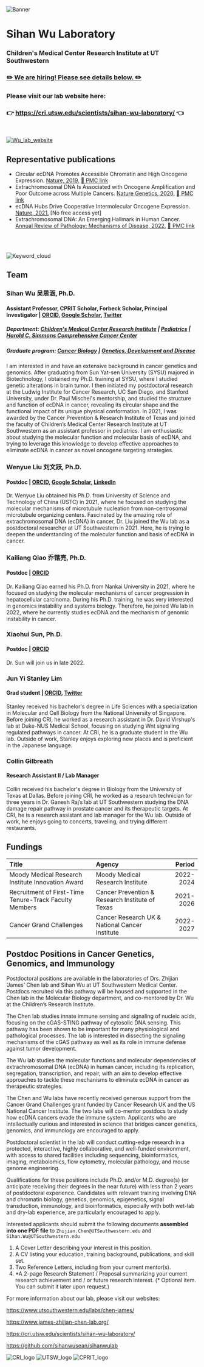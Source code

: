 ![Banner](./img/banner_long.jpg "An abstract art of a multi-color confocal image of cancer metaphase chromosomes with ecDNA particles")
# Sihan Wu Laboratory
### Children's Medical Center Research Institute at UT Southwestern

### [:pencil2: We are hiring! Please see details below. :pencil2:](#Postdoc-Positions-in-Cancer-Genetics-Genomics-and-Immunology)


### Please visit our lab website here:

### :point_right: https://cri.utsw.edu/scientists/sihan-wu-laboratory/ :point_left:

<br />

[![Wu_lab_website](./img/website_screenshot.jpg)](https://cri.utsw.edu/scientists/sihan-wu-laboratory/)


## Representative publications

* Circular ecDNA Promotes Accessible Chromatin and High Oncogene Expression. [Nature, 2019.](https://www.nature.com/articles/s41586-019-1763-5) [:link: PMC link](https://www.ncbi.nlm.nih.gov/labs/pmc/articles/PMC7094777/)
* Extrachromosomal DNA Is Associated with Oncogene Amplification and Poor Outcome across Multiple Cancers. [Nature Genetics, 2020.](https://www.nature.com/articles/s41588-020-0678-2) [:link: PMC link](https://www.ncbi.nlm.nih.gov/labs/pmc/articles/PMC7484012/)
* ecDNA Hubs Drive Cooperative Intermolecular Oncogene Expression. [Nature, 2021.](https://www.nature.com/articles/s41586-021-04116-8) [No free access yet]
* Extrachromosomal DNA: An Emerging Hallmark in Human Cancer. [Annual Review of Pathology: Mechanisms of Disease, 2022.](https://www.annualreviews.org/doi/10.1146/annurev-pathmechdis-051821-114223) [:link: PMC link](https://www.ncbi.nlm.nih.gov/pmc/articles/PMC9125980/)


<br />
<br />

![Keyword_cloud](./img/keyword_cloud.png)


## Team
### Sihan Wu 吴思涵, Ph.D.
#### Assistant Professor, CPRIT Scholar, Forbeck Scholar, Principal Investigator | [ORCID](https://orcid.org/0000-0001-8329-7492), [Google Scholar](https://scholar.google.com/citations?user=O1e4RfAAAAAJ&hl=en), [Twitter](https://twitter.com/SihanSean)
##### Department: [Children's Medical Center Research Institute](https://cri.utsw.edu) | [Pediatrics](https://www.utsouthwestern.edu/departments/pediatrics/) | [Harold C. Simmons Comprehensive Cancer Center](https://www.utsouthwestern.edu/departments/simmons/research/)
##### Graduate program: [Cancer Biology](https://www.utsouthwestern.edu/education/graduate-school/programs/cancer-biology/) | [Genetics, Development and Disease](https://www.utsouthwestern.edu/education/graduate-school/programs/genetics-and-development/)


I am interested in and have an extensive background in cancer genetics and genomics. After graduating from Sun Yat-sen University (SYSU) majored in Biotechnology, I obtained my Ph.D. training at SYSU,  where I studied genetic alterations in brain tumor. I then initiated my postdoctoral research at the Ludwig Institute for Cancer Research, UC San Diego, and Stanford University, under Dr. Paul Mischel's mentorship, and studied the structure and function of ecDNA in cancer, revealing its circular shape and the functional impact of its unique physical conformation. In 2021, I was awarded by the Cancer Prevention & Research Institute of Texas and joined the faculty of Children’s Medical Center Research Institute at UT Southwestern as an assistant professor in pediatrics. I am enthusiastic about studying the molecular function and molecular basis of ecDNA, and trying to leverage this knowledge to develop effective approaches to eliminate ecDNA in cancer as novel oncogene targeting strategies. 


### Wenyue Liu 刘文跃, Ph.D.
#### Postdoc | [ORCID](https://orcid.org/0000-0003-2197-7788), [Google Scholar](https://scholar.google.com/citations?user=kmOWmtoAAAAJ&hl=en), [LinkedIn](linkedin.com/in/wenyue-liu-a63a75218)


Dr. Wenyue Liu obtained his Ph.D. from University of Science and Technology of China (USTC) in 2021, where he focused on studying the molecular mechanisms of microtubule nucleation from non-centrosomal microtubule organizing centers. Fascinated by the amazing role of extrachromosomal DNA (ecDNA) in cancer, Dr. Liu joined the Wu lab as a postdoctoral researcher at UT Southwestern in 2021. Here, he is trying to deepen the understanding of the molecular function and basis of ecDNA in cancer.


### Kailiang Qiao 乔锴亮, Ph.D.
#### Postdoc | [ORCID](https://orcid.org/0000-0002-6097-0338)


Dr. Kailiang Qiao earned his Ph.D. from Nankai University in 2021, where he focused on studying the molecular mechanisms of cancer progression in hepatocellular carcinoma. During his Ph.D. training, he was very interested in genomics instability and systems biology. Therefore, he joined Wu lab in 2022, where he currently studies ecDNA and the mechanism of genomic instability in cancer.


### Xiaohui Sun, Ph.D.
#### Postdoc | [ORCID](https://orcid.org/0000-0001-8218-1885)


Dr. Sun will join us in late 2022.


### Jun Yi Stanley Lim
#### Grad student | [ORCID](https://orcid.org/0000-0003-4160-7434), [Twitter](https://twitter.com/stanleylim93)


Stanley received his bachelor's degree in Life Sciences with a specialization in Molecular and Cell Biology from the National University of Singapore. Before joining CRI, he worked as a research assistant in Dr. David Virshup's lab at Duke-NUS Medical School, focusing on studying Wnt signaling regulated pathways in cancer. At CRI, he is a graduate student in the Wu lab. Outside of work, Stanley enjoys exploring new places and is proficient in the Japanese language.


### Collin Gilbreath
#### Research Assistant II / Lab Manager

Collin received his bachelor's degree in Biology from the University of Texas at Dallas. Before joining CRI, he worked as a research technician for three years in Dr. Ganesh Raj’s lab at UT Southwestern studying the DNA damage repair pathway in prostate cancer and its therapeutic targets. At CRI, he is a research assistant and lab manager for the Wu lab. Outside of work, he enjoys going to concerts, traveling, and trying different restaurants.

<!---
## Alumni
| Name                                 | Previous role                 | Current position    |
|:-------------------------------------|:------------------------------|:--------------------|
|                 |              |     |
-->


## Fundings
| Title                                                  | Agency                                          | Period    |
|:-------------------------------------------------------|:------------------------------------------------|----------:|
| Moody Medical Research Institute Innovation Award      | Moody Medical Research Institute                | 2022-2024 |
| Recruitment of First-Time Tenure-Track Faculty Members | Cancer Prevention & Research Institute of Texas | 2021-2026 |
| Cancer Grand Challenges                                | Cancer Research UK & National Cancer Institute  | 2022-2027 |


## Postdoc Positions in Cancer Genetics, Genomics, and Immunology

Postdoctoral positions are available in the laboratories of Drs. Zhijian ‘James’ Chen lab and Sihan Wu at UT Southwestern Medical Center. Postdocs recruited via this pathway will be housed and supported in the Chen lab in the Molecular Biology department, and co-mentored by Dr. Wu at the Children’s Research Institute.


The Chen lab studies innate immune sensing and signaling of nucleic acids, focusing on the cGAS-STING pathway of cytosolic DNA sensing. This pathway has been shown to be important for many physiological and pathological processes. The lab is interested in dissecting the signaling mechanisms of the cGAS pathway as well as its role in immune defense against tumor development. 


The Wu lab studies the molecular functions and molecular dependencies of extrachromosomal DNA (ecDNA) in human cancer, including its replication, segregation, transcription, and repair, with an aim to develop effective approaches to tackle these mechanisms to eliminate ecDNA in cancer as therapeutic strategies. 


The Chen and Wu labs have recently received generous support from the Cancer Grand Challenges grant funded by Cancer Research UK and the US National Cancer Institute. The two labs will co-mentor postdocs to study how ecDNA cancers evade the immune system. Applicants who are intellectually curious and interested in science that bridges cancer genetics, genomics, and immunology are encouraged to apply.


Postdoctoral scientist in the lab will conduct cutting-edge research in a protected, interactive, highly collaborative, and well-funded environment, with access to shared facilities including sequencing, bioinformatics, imaging, metabolomics, flow cytometry, molecular pathology, and mouse genome engineering.


Qualifications for these positions include Ph.D. and/or M.D. degree(s) (or anticipate receiving their degrees in the near future) with less than 2 years of postdoctoral experience. Candidates with relevant training involving DNA and chromatin biology, genetics, genomics, epigenetics, signal transduction, immunology, and bioinformatics, especially with both wet-lab and dry-lab experience, are particularly encouraged to apply.


Interested applicants should submit the following documents **assembled into one PDF file** to ``Zhijian.Chen@UTSouthwestern.edu`` and ``Sihan.Wu@UTSouthwestern.edu`` 


1. A Cover Letter describing your interest in this position.
2. A CV listing your education, training background, publications, and skill set.
3. Two Reference Letters, including from your current mentor(s).
4. \*A 2-page Research Statement / Proposal summarizing your current research achievement and / or future research interest. (* Optional item. You can submit it later upon request.)


For more information about our lab, please visit our websites:


https://www.utsouthwestern.edu/labs/chen-james/


https://www.james-zhijian-chen-lab.org/


https://cri.utsw.edu/scientists/sihan-wu-laboratory/


https://github.com/sihanwusean/sihanwulab


![CRI_logo](./img/CRI_logo.png)
![UTSW_logo](./img/UTSW_logo.jpg)
![CPRIT_logo](./img/CPRIT_logo.jpg)
